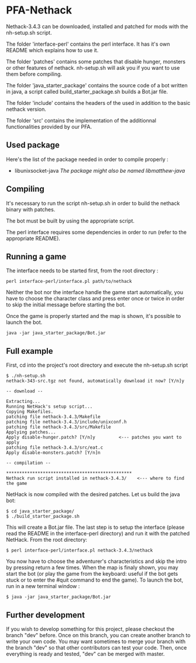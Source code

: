 PFA-Nethack
===========

Nethack-3.4.3 can be downloaded, installed and patched for mods with the
nh-setup.sh script.

The folder 'interface-perl' contains the perl interface. It has it's own README
which explains how to use it.

The folder 'patches' contains some patches that disable hunger,
monsters or other features of nethack. nh-setup.sh will ask you if you want to
use them before compiling.

The folder 'java\_starter\_package' contains the source code of a bot written
in java, a script called build\_starter\_package.sh builds a Bot.jar file.

The folder 'include' contains the headers of the used in addition to the basic
nethack version.

The folder 'src' contains the implementation of the additionnal functionalities
provided by our PFA.

## Used package

Here's the list of the package needed in order to compile properly :
* libunixsocket-java _The package might also be named libmatthew-java_

## Compiling

It's necessary to run the script nh-setup.sh in order to build the nethack
binary with patches.

The bot must be built by using the appropriate script.

The perl interface requires some dependencies in order to run
(refer to the appropriate README).


## Running a game

The interface needs to be started first, from the root directory :

	perl interface-perl/interface.pl path/to/nethack

Neither the bot nor the interface handle the game start automatically, you have
to choose the character class and press enter once or twice in order to skip the
initial message before starting the bot.

Once the game is properly started and the map is shown, it's possible to launch 
the bot.

	java -jar java_starter_package/Bot.jar


## Full example

First, cd into the project's root directory and execute the nh-setup.sh script

	$ ./nh-setup.sh
	nethack-343-src.tgz not found, automatically download it now? [Y/n]y

	-- download --
	
	Extracting... 
	Running NetHack's setup script... 
	Copying Makefiles.
	patching file nethack-3.4.3/Makefile
	patching file nethack-3.4.3/include/unixconf.h
	patching file nethack-3.4.3/src/Makefile
	Applying patches...
	Apply disable-hunger.patch? [Y/n]y         <--- patches you want to apply
	patching file nethack-3.4.3/src/eat.c
	Apply disable-monsters.patch? [Y/n]n

	-- compilation --

	************************************************
	Nethack run script installed in nethack-3.4.3/    <--- where to find the game


NetHack is now compiled with the desired patches. Let us build the java bot:

	$ cd java_starter_package/
	$ ./build_starter_package.sh

This will create a Bot.jar file. The last step is to setup the interface (please read the README in the interface-perl directory) and run it with the patched NetHack. From the root directory:

	$ perl interface-perl/interface.pl nethack-3.4.3/nethack

You now have to choose the adventurer's characteristics and skip the intro by pressing return a few times. When the map is finaly shown, you may start the bot (or play the game from the keyboard: useful if the bot gets stuck or to enter the #quit command to end the game). To launch the bot, run in a new terminal window :

	$ java -jar java_starter_package/Bot.jar

	
## Further development

If you wish to develop something for this project, please checkout the branch
"dev" before. Once on this branch, you can create another branch to write your
own code. You may want sometimes to merge your branch with the branch "dev" so
that other contributors can test your code. Then, once everything is ready and
tested, "dev" can be merged with master.

